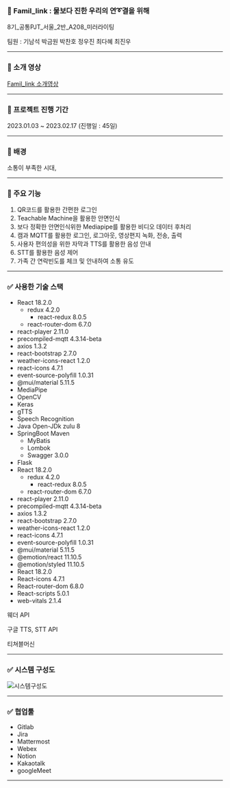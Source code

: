 ### 💌 Famil_link : 물보다 진한 우리의 연➰결을 위해

8기_공통PJT_서울_2반_A208_미러라이팅

팀원 : 기남석 박금원 박찬호 정우진 최다혜 최진우

---

### 🎦 소개 영상 

[Famil_link 소개영상](https://youtu.be/d2Xw3gKlAFk)

---

### 🎦 프로젝트 진행 기간

2023.01.03 ~ 2023.02.17 (진행일 : 45일)

---

### 🎦 배경

소통이 부족한 시대, 

---

### 🎦 주요 기능

1. QR코드를 활용한 간편한 로그인 
2. Teachable Machine을 활용한 안면인식 
3. 보다 정확한 안면인식위한 Mediapipe를 활용한 비디오 데이터 후처리 
4. 캠과 MQTT를 활용한 로그인, 로그아웃, 영상편지 녹화, 전송, 출력
5. 사용자 편의성을 위한 자막과 TTS를 활용한 음성 안내 
6. STT를 활용한 음성 제어
7. 가족 간 연락빈도를 체크 및 안내하여 소통 유도 

---

### ✅ 사용한 기술 스택

- React 18.2.0
    - redux 4.2.0
        - react-redux 8.0.5
    - react-router-dom 6.7.0
- react-player 2.11.0
- precompiled-mqtt 4.3.14-beta
- axios 1.3.2
- react-bootstrap 2.7.0
- weather-icons-react 1.2.0
- react-icons 4.7.1
- event-source-polyfill 1.0.31
- @mui/material 5.11.5
- MediaPipe
- OpenCV
- Keras
- gTTS
- Speech Recognition
- Java Open-JDk zulu 8
- SpringBoot Maven
    - MyBatis
    - Lombok
    - Swagger 3.0.0
- Flask
- React 18.2.0
    - redux 4.2.0
        - react-redux 8.0.5
    - react-router-dom 6.7.0
- react-player 2.11.0
- precompiled-mqtt 4.3.14-beta
- axios 1.3.2
- react-bootstrap 2.7.0
- weather-icons-react 1.2.0
- react-icons 4.7.1
- event-source-polyfill 1.0.31
- @mui/material 5.11.5
- @emotion/react 11.10.5
- @emotion/styled 11.10.5
- React 18.2.0
- React-icons 4.7.1
- React-router-dom 6.8.0
- React-scripts 5.0.1
- web-vitals 2.1.4

웨더 API

구글 TTS, STT API

티쳐블머신

---

### ✅ 시스템 구성도

![시스템구성도](PRESENTATION/시스템%20구성도.png)

---


### ✅ 협업툴

- Gitlab
- Jira
- Mattermost
- Webex
- Notion
- Kakaotalk
- googleMeet

---



